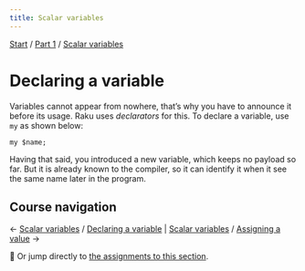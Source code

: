 ```yaml
---
title: Scalar variables
---
```


[Start](../..) / [Part 1](../../part1) / [Scalar variables](..)

# Declaring a variable

Variables cannot appear from nowhere, that’s why you have to announce it before its usage. Raku uses _declarators_ for this. To declare a variable, use `my` as shown below:

    my $name;

Having that said, you introduced a new variable, which keeps no payload so far. But it is already known to the compiler, so it can identify it when it see the same name later in the program.

## Course navigation

← [Scalar variables](../) / [Declaring a variable](../declaring-a-variable) | [Scalar variables](../) / [Assigning a value](../assigning-a-value) →

💪 Or jump directly to [the assignments to this section](../assignments).
